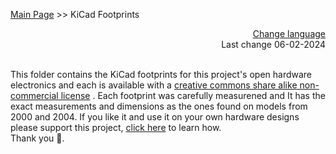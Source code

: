 [Main Page](https://github.com/aeonSolutions/AeonLabs-AI-Volvo-MKII-Open-Hardware/wiki)  >>  KiCad Footprints

<div align="right">
 <a href="https://github-com.translate.goog/aeonSolutions/AeonLabs-AI-Volvo-MKII-Open-Hardware/wiki?_x_tr_sl=en&_x_tr_tl=pt&_x_tr_hl=en&_x_tr_pto=wapp">Change language</a>  <br>
Last change 06-02-2024
</div>

<br>

This folder contains the KiCad footprints for this project's open hardware electronics and each is available with a [creative commons share alike non-commercial license](https://creativecommons.org/licenses/by-nc-sa/4.0/deed.en) .  Each footprint was carefully measurened and It has the exact measurements and dimensions as the ones found on models from 2000 and 2004. If you like it and use it on your own hardware designs please support this project, [click here](https://github.com/sponsors/aeonSolutions) to learn how. <br> Thank you 🙏. 

